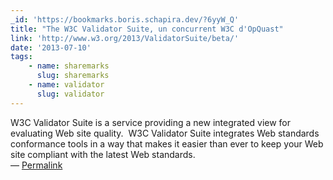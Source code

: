 ```yaml
---
_id: 'https://bookmarks.boris.schapira.dev/?6yyW_Q'
title: "The W3C Validator Suite, un concurrent W3C d'OpQuast"
link: 'http://www.w3.org/2013/ValidatorSuite/beta/'
date: '2013-07-10'
tags:
    - name: sharemarks
      slug: sharemarks
    - name: validator
      slug: validator
---
```


W3C Validator Suite is a service providing a new integrated view for evaluating
Web site quality.  W3C Validator Suite integrates Web standards conformance
tools in a way that makes it easier than ever to keep your Web site compliant
with the latest Web standards. <br>&#8212;
<a href="https://bookmarks.boris.schapira.dev/?6yyW_Q" title="Permalink">Permalink</a>
